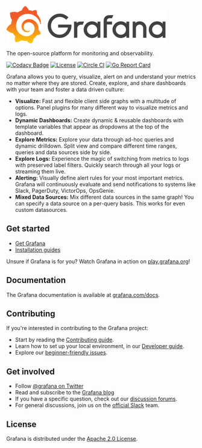 ![Grafana](docs/logo-horizontal.png)

The open-source platform for monitoring and observability.

[![Codacy Badge](https://api.codacy.com/project/badge/Grade/50908124ec1245069562c839cfd1cfc1)](https://app.codacy.com/gh/turkdevops/grafana?utm_source=github.com&utm_medium=referral&utm_content=turkdevops/grafana&utm_campaign=Badge_Grade)
[![License](https://img.shields.io/github/license/grafana/grafana)](LICENSE)
[![Circle CI](https://img.shields.io/circleci/build/gh/grafana/grafana)](https://circleci.com/gh/grafana/grafana)
[![Go Report Card](https://goreportcard.com/badge/github.com/grafana/grafana)](https://goreportcard.com/report/github.com/grafana/grafana)

Grafana allows you to query, visualize, alert on and understand your metrics no
matter where they are stored. Create, explore, and share dashboards with your
team and foster a data driven culture:

- **Visualize:** Fast and flexible client side graphs with a multitude of
  options. Panel plugins for many different way to visualize metrics and logs.
- **Dynamic Dashboards:** Create dynamic & reusable dashboards with template
  variables that appear as dropdowns at the top of the dashboard.
- **Explore Metrics:** Explore your data through ad-hoc queries and dynamic
  drilldown. Split view and compare different time ranges, queries and data
  sources side by side.
- **Explore Logs:** Experience the magic of switching from metrics to logs with
  preserved label filters. Quickly search through all your logs or streaming
  them live.
- **Alerting:** Visually define alert rules for your most important metrics.
  Grafana will continuously evaluate and send notifications to systems like
  Slack, PagerDuty, VictorOps, OpsGenie.
- **Mixed Data Sources:** Mix different data sources in the same graph! You can
  specify a data source on a per-query basis. This works for even custom
  datasources.

## Get started

- [Get Grafana](https://grafana.com/get)
- [Installation guides](http://docs.grafana.org/installation/)

Unsure if Grafana is for you? Watch Grafana in action on
[play.grafana.org](https://play.grafana.org/)!

## Documentation

The Grafana documentation is available at
[grafana.com/docs](https://grafana.com/docs/).

## Contributing

If you're interested in contributing to the Grafana project:

- Start by reading the [Contributing guide](/CONTRIBUTING.md).
- Learn how to set up your local environment, in our
  [Developer guide](/contribute/developer-guide.md).
- Explore our
  [beginner-friendly issues](https://github.com/grafana/grafana/issues?q=is%3Aopen+is%3Aissue+label%3A%22beginner+friendly%22).

## Get involved

- Follow [@grafana on Twitter](https://twitter.com/grafana/)
- Read and subscribe to the [Grafana blog](https://grafana.com/blog/)
- If you have a specific question, check out our
  [discussion forums](https://community.grafana.com/).
- For general discussions, join us on the
  [official Slack](http://slack.raintank.io/) team.

## License

Grafana is distributed under the
[Apache 2.0 License](https://github.com/grafana/grafana/blob/master/LICENSE).
